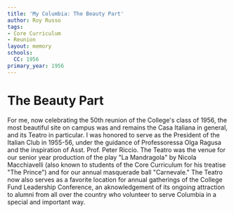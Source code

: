 ```yaml
---
title: 'My Columbia: The Beauty Part'
author: Roy Russo
tags:
- Core Curriculum
- Reunion
layout: memory
schools:
  CC: 1956
primary_year: 1956
---
```

# The Beauty Part

For me, now celebrating the 50th reunion of the College's class of 1956, the most beautiful site on campus was and remains the Casa Italiana in general, and its Teatro in particular.  I was honored to serve as the President of the Italian Club in 1955-56, under the guidance of Professoressa Olga Ragusa and the inspiration of Asst. Prof. Peter Riccio.  The Teatro was the venue for our senior year production of the play "La Mandragola" by Nicola Macchiavelli (also known to students of  the Core Curriculum for his treatise "The Prince") and for our annual masquerade ball "Carnevale."  The Teatro now also serves as a favorite location for annual gatherings of the College Fund Leadership Conference, an aknowledgement of its ongoing attraction to alumni from all over the country who volunteer to serve Columbia in a special and important way.
